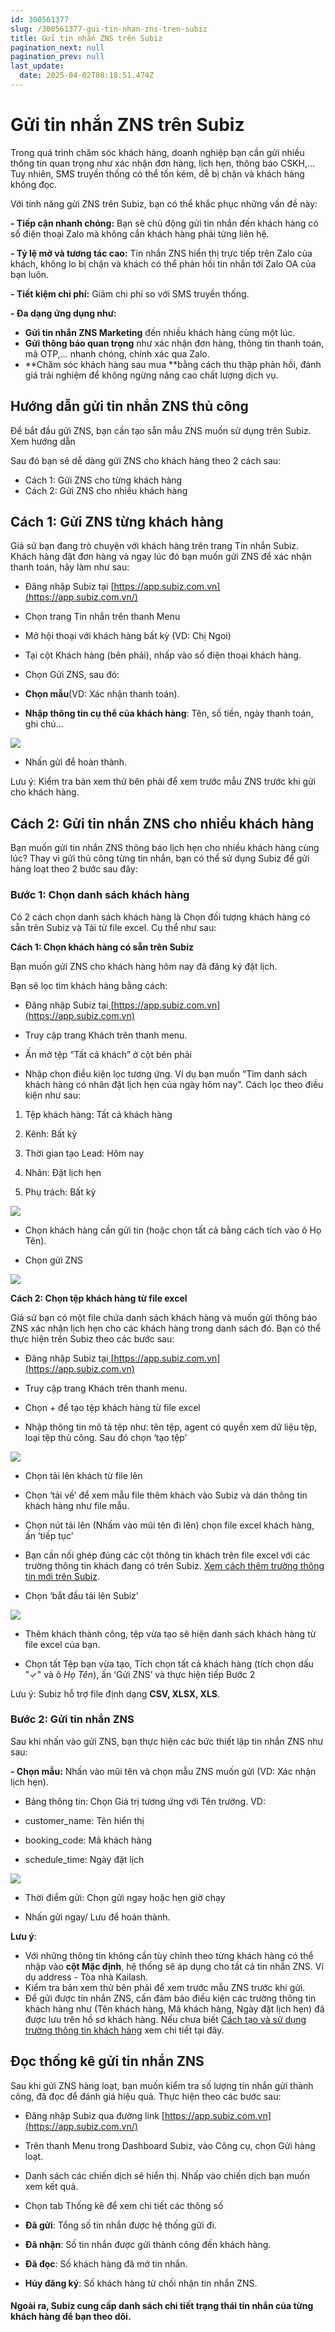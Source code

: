 ```yaml
---
id: 300561377
slug: /300561377-gui-tin-nhan-zns-tren-subiz
title: Gửi tin nhắn ZNS trên Subiz
pagination_next: null
pagination_prev: null
last_update:
  date: 2025-04-02T08:18:51.474Z
---
```


# Gửi tin nhắn ZNS trên Subiz


Trong quá trình chăm sóc khách hàng, doanh nghiệp bạn cần gửi nhiều thông tin quan trọng như xác nhận đơn hàng, lịch hẹn, thông báo CSKH,… Tuy nhiên, SMS truyền thống có thể tốn kém, dễ bị chặn và khách hàng không đọc. 

Với tính năng gửi ZNS trên Subiz, bạn có thể khắc phục những vấn đề này:

**- Tiếp cận nhanh chóng:** Bạn sẽ chủ động gửi tin nhắn đến khách hàng có số điện thoại Zalo mà không cần khách hàng phải từng liên hệ.

**- Tỷ lệ ****mở**** và tương tác cao:** Tin nhắn ZNS hiển thị trực tiếp trên Zalo của khách, không lo bị chặn và khách có thể phản hồi tin nhắn tới Zalo OA của bạn luôn. 

**- Tiết kiệm chi phí:** Giảm chi phí so với SMS truyền thống.

**- Đa dạng ứng dụng như:**

- **Gửi tin nhắn ZNS Marketing** đến nhiều khách hàng cùng một lúc.
- **Gửi thông báo quan trọng** như xác nhận đơn hàng, thông tin thanh toán, mã OTP,… nhanh chóng, chính xác qua Zalo.
- **Chăm sóc khách hàng sau mua **bằng cách thu thập phản hồi, đánh giá trải nghiệm để không ngừng nâng cao chất lượng dịch vụ.
## Hướng dẫn gửi tin nhắn ZNS thủ công 


Để bắt đầu gửi ZNS, bạn cần tạo sẵn mẫu ZNS muốn sử dụng trên Subiz. Xem hướng dẫn 

Sau đó bạn sẽ dễ dàng gửi ZNS cho khách hàng theo 2 cách sau: 

- Cách 1: Gửi ZNS cho từng khách hàng
- Cách 2: Gửi ZNS cho nhiều khách hàng
## Cách 1: Gửi ZNS từng khách hàng 


Giả sử bạn đang trò chuyện với khách hàng trên trang Tin nhắn Subiz. Khách hàng đặt đơn hàng và ngay lúc đó bạn muốn gửi ZNS để xác nhận thanh toán, hãy làm như sau:

- Đăng nhập Subiz tại [https://app.subiz.com.vn](https://app.subiz.com.vn/)

- Chọn trang Tin nhắn trên thanh Menu 

- Mở hội thoại với khách hàng bất kỳ (VD: Chị Ngoi)

- Tại cột Khách hàng (bên phải), nhấp vào số điện thoại khách hàng.

- Chọn Gửi ZNS, sau đó:

- **Chọn mẫu**(VD: Xác nhận thanh toán).
- **Nhập thông tin cụ thể của khách hàng**: Tên, số tiền, ngày thanh toán, ghi chú…


![](https://vcdn.subiz-cdn.com/file/fishbfnazsqvpeidnqbt_acpxkgumifuoofoosble/unnamed.png)


- Nhấn gửi để hoàn thành.

Lưu ý: Kiểm tra bản xem thử bên phải để xem trước mẫu ZNS trước khi gửi cho khách hàng. 
## Cách 2: Gửi tin nhắn ZNS cho nhiều khách hàng


Bạn muốn gửi tin nhắn ZNS thông báo lịch hẹn cho nhiều khách hàng cùng lúc? Thay vì gửi thủ công từng tin nhắn, bạn có thể sử dụng Subiz để gửi hàng loạt theo 2 bước sau đây: 
### Bước 1: Chọn danh sách khách hàng


Có 2 cách chọn danh sách khách hàng là Chọn đối tượng khách hàng có sẵn trên Subiz và Tải từ file excel. Cụ thể như sau: 

**Cách 1: Chọn khách hàng có sẵn trên Subiz**

Bạn muốn gửi ZNS cho khách hàng hôm nay đã đăng ký đặt lịch. 

Bạn sẽ lọc tìm khách hàng bằng cách:

- Đăng nhập Subiz tại[ ](https://app.subiz.com.vn)[https://app.subiz.com.vn](https://app.subiz.com.vn)

- Truy cập trang Khách trên thanh menu.

- Ấn mở tệp “Tất cả khách” ở cột bên phải

- Nhập chọn điều kiện lọc tương ứng. Ví dụ bạn muốn “Tìm danh sách khách hàng có nhãn đặt lịch hẹn của ngày hôm nay”. Cách lọc theo điều kiện như sau:

1. Tệp khách hàng: Tất cả khách hàng

2. Kênh: Bất kỳ

3. Thời gian tạo Lead: Hôm nay

4. Nhãn: Đặt lịch hẹn

5. Phụ trách: Bất kỳ


![](https://vcdn.subiz-cdn.com/file/fishbfnbcjucsviiwxdz_acpxkgumifuoofoosble/unnamed.png)


- Chọn khách hàng cần gửi tin (hoặc chọn tất cả bằng cách tích vào ô Họ Tên).

- Chọn gửi ZNS


![](https://vcdn.subiz-cdn.com/file/fishbfnbewsgpxpdzbwb_acpxkgumifuoofoosble/unnamed.png)


**Cách 2: Chọn tệp khách hàng từ file excel**

Giả sử bạn có một file chứa danh sách khách hàng và muốn gửi thông báo ZNS xác nhận lịch hẹn cho các khách hàng trong danh sách đó. Bạn có thể thực hiện trên Subiz theo các bước sau: 

- Đăng nhập Subiz tại[ ](https://app.subiz.com.vn)[https://app.subiz.com.vn](https://app.subiz.com.vn)

- Truy cập trang Khách trên thanh menu.

- Chọn + để tạo tệp khách hàng từ file excel

- Nhập thông tin mô tả tệp như: tên tệp, agent có quyền xem dữ liệu tệp, loại tệp thủ công. Sau đó chọn ‘tạo tệp’ 


![](https://vcdn.subiz-cdn.com/file/fishbfnbiyjryqsjcxvf_acpxkgumifuoofoosble/unnamed.png)


- Chọn tải lên khách từ file lên

- Chọn ‘tải về’ để xem mẫu file thêm khách vào Subiz và dán thông tin khách hàng như file mẫu. 

- Chọn nút tải lên (Nhấm vào mũi tên đi lên) chọn file excel khách hàng, ấn ‘tiếp tục’

- Bạn cần nối ghép đúng các cột thông tin khách trên file excel với các trường thông tin khách đang có trên Subiz. [Xem cách thêm trường thông tin mới trên Subiz](https://subiz.com.vn/docs/777741175-ho-so-khach-hang#t%E1%BA%A1o-th%C3%AAm-th%C3%B4ng-tin-kh%C3%A1ch-h%C3%A0ng).

- Chọn ‘bắt đầu tải lên Subiz’ 


![](https://vcdn.subiz-cdn.com/file/fishbfnbmgavarhydjzq_acpxkgumifuoofoosble/unnamed.png)


- Thêm khách thành công, tệp vừa tạo sẽ hiện danh sách khách hàng từ file excel của bạn. 

- Chọn tất Tệp bạn vừa tạo, Tích chọn tất cả khách hàng (tích chọn dấu "✓" và ô *Họ Tên*), ấn ‘Gửi ZNS’ và thực hiện tiếp Bước 2 





Lưu ý: Subiz hỗ trợ file định dạng **CSV, XLSX, XLS**.
### Bước 2: Gửi tin nhắn ZNS


Sau khi nhấn vào gửi ZNS, bạn thực hiện các bức thiết lập tin nhắn ZNS như sau: 

**- Chọn mẫu:** Nhấn vào mũi tên và chọn mẫu ZNS muốn gửi (VD: Xác nhận lịch hẹn).

- Bảng thông tin: Chọn Giá trị tương ứng với Tên trường. VD: 

- customer\_name: Tên hiển thị
- booking\_code: Mã khách hàng
- schedule\_time: Ngày đặt lịch


![](https://vcdn.subiz-cdn.com/file/fishbfnbplrabfhgmsck_acpxkgumifuoofoosble/unnamed.png)


- Thời điểm gửi: Chọn gửi ngay hoặc hẹn giờ chạy

- Nhấn gửi ngay/ Lưu để hoàn thành. 

**Lưu ý**: 

- Với những thông tin không cần tùy chỉnh theo từng khách hàng có thể nhập vào **cột Mặc định**, hệ thống sẽ áp dụng cho tất cả tin nhắn ZNS. Ví dụ address - Tòa nhà Kailash.
- Kiểm tra bản xem thử bên phải để xem trước mẫu ZNS trước khi gửi.
- Để gửi được tin nhắn ZNS, cần đảm bảo điều kiện các trường thông tin khách hàng như (Tên khách hàng, Mã khách hàng, Ngày đặt lịch hẹn) đã được lưu trên hồ sơ khách hàng. Nếu chưa biết [Cách tạo và sử dụng trường thông tin khách hàng](https://subiz.com.vn/docs/777741175-ho-so-khach-hang#t%E1%BA%A1o-th%C3%AAm-th%C3%B4ng-tin-kh%C3%A1ch-h%C3%A0ng) xem chi tiết tại đây.
## Đọc thống kê gửi tin nhắn ZNS


Sau khi gửi ZNS hàng loạt, bạn muốn kiểm tra số lượng tin nhắn gửi thành công, đã đọc để đánh giá hiệu quả. Thực hiện theo các bước sau:

- Đăng nhập Subiz qua đường link [https://app.subiz.com.vn](https://app.subiz.com.vn/)

- Trên thanh Menu trong Dashboard Subiz, vào Công cụ, chọn Gửi hàng loạt.

- Danh sách các chiến dịch sẽ hiển thị. Nhấp vào chiến dịch bạn muốn xem kết quả.

- Chọn tab Thống kê để xem chi tiết các thông số

- **Đã gửi**: Tổng số tin nhắn được hệ thống gửi đi.
- **Đã nhận**: Số tin nhắn được gửi thành công đến khách hàng.
- **Đã đọc**: Số khách hàng đã mở tin nhắn.
- **Hủy đăng ký**: Số khách hàng từ chối nhận tin nhắn ZNS.
#### 

#### Ngoài ra, Subiz cung cấp danh sách chi tiết trạng thái tin nhắn của từng khách hàng để bạn theo dõi.